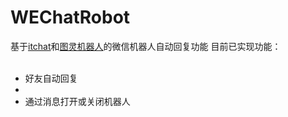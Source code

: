# WEChatRobot
基于<a href="http://itchat.readthedocs.io/zh/latest/">itchat</a>和<a href="http://www.tuling123.com/">图灵机器人</a>的微信机器人自动回复功能
目前已实现功能：
   <ul>
     <li> 好友自动回复 <li>
     <li> 通过消息打开或关闭机器人</li>
   </ul>
